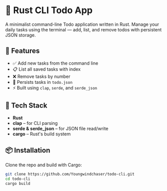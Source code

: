 # 📝 Rust CLI Todo App

A minimalist command-line Todo application written in Rust. Manage your daily tasks using the terminal — add, list, and remove todos with persistent JSON storage.

## 🚀 Features

- ✅ Add new tasks from the command line
- 📋 List all saved tasks with index
- ❌ Remove tasks by number
- 💾 Persists tasks in `todo.json`
- ⚡ Built using `clap`, `serde`, and `serde_json`

## 🧱 Tech Stack

- **Rust**
- **clap** – for CLI parsing
- **serde & serde_json** – for JSON file read/write
- **cargo** – Rust's build system

## 📦 Installation

Clone the repo and build with Cargo:

```bash
git clone https://github.com/Youngwindchaser/todo-cli.git
cd todo-cli
cargo build
